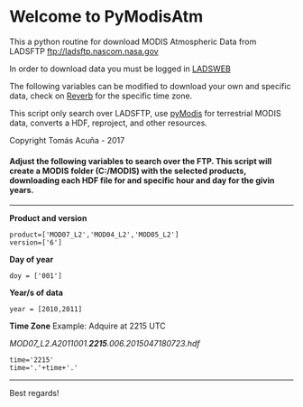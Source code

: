 # Welcome to PyModisAtm

This a python routine for download MODIS Atmospheric Data from LADSFTP ftp://ladsftp.nascom.nasa.gov

In order to download data you must be logged in [LADSWEB](https://ladsweb.modaps.eosdis.nasa.gov/profile/login/)

The following variables can be modified to download your own and specific data, check on [Reverb](https://reverb.echo.nasa.gov/reverb/) for the specific time zone. 

This script only search over LADSFTP, use [pyModis](http://www.pymodis.org) for terrestrial MODIS data, converts a HDF, reproject, and other resources. 

Copyright Tomás Acuña - 2017 

#### Adjust the following variables to search over the FTP. This script will create a MODIS folder (C:/MODIS) with the selected products, downloading each HDF file for and specific hour and day for the givin years. 
_________________________________________

**Product and version**
```
product=['MOD07_L2','MOD04_L2','MOD05_L2']
version=['6'] 
```
**Day of year**
```
doy = ['001']
```
**Year/s of data**
```
year = [2010,2011]
```
**Time Zone**
Example: Adquire at 2215 UTC 

_MOD07_L2.A2011001.**2215**.006.2015047180723.hdf_
```
time='2215'
time='.'+time+'.'
```
__________________________________________

Best regards!

